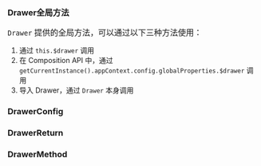 ### Drawer全局方法

<span style="font-size:16px;">`Drawer` 提供的全局方法，可以通过以下三种方法使用：</span>

1. 通过 `this.$drawer` 调用
2. 在 Composition API 中，通过 `getCurrentInstance().appContext.config.globalProperties.$drawer` 调用
3. 导入 Drawer，通过 `Drawer` 本身调用

### DrawerConfig

<field-table :data="drawerConfigProps"/>

### DrawerReturn

<field-table :data="drawerReturnProps" type="methods"/>

### DrawerMethod

<field-table :data="drawerMethodProps" type="methods"/>

<script setup>
import { ref } from 'vue';

const drawerConfigProps = ref([
  {
    name: 'placement',
    desc: '抽屉放置的位置',
    type: '\'top\' | \'right\' | \'bottom\' | \'left\'',
    value: '\'right\'',
  },
  {
    name: 'title',
    desc: '标题',
    type: 'RenderContent',
    value: '-',
  },
  {
    name: 'content',
    desc: '内容',
    type: 'RenderContent',
    value: '-',
  },
  {
    name: 'mask',
    desc: '是否显示遮罩层',
    type: 'boolean',
    value: '`true`',
  },
  {
    name: 'mask-closable',
    desc: '点击遮罩层是否可以关闭',
    type: 'boolean',
    value: '`true`',
  },
  {
    name: 'closable',
    desc: '是否展示关闭按钮',
    type: 'boolean',
    value: '`true`',
  },
  {
    name: 'ok-text',
    desc: '确认按钮的内容',
    type: 'string',
    value: '-',
  },
  {
    name: 'cancel-text',
    desc: '取消按钮的内容',
    type: 'string',
    value: '-',
  },
  {
    name: 'ok-loading',
    desc: '确认按钮是否为加载中状态',
    type: 'boolean',
    value: '`false`',
  },
  {
    name: 'ok-button-props',
    desc: '确认按钮的Props',
    type: 'ButtonProps',
    value: '-',
  },
  {
    name: 'cancel-button-props',
    desc: '取消按钮的Props',
    type: 'ButtonProps',
    value: '-',
  },
  {
    name: 'width',
    desc: '抽屉的宽度（仅在placement为right,left时可用）',
    type: 'number | string',
    value: '250',
  },
  {
    name: 'height',
    desc: '抽屉的高度（仅在placement为top,bottom时可用）',
    type: 'number | string',
    value: '250',
  },
  {
    name: 'popup-container',
    desc: '弹出框的挂载容器',
    type: 'string | HTMLElement',
    value: '\'body\'',
  },
  {
    name: 'drawer-style',
    desc: '抽屉的样式',
    type: 'CSSProperties',
    value: '-',
  },
  {
    name: 'on-ok',
    desc: '点击确定按钮时触发',
    type: '(e?: Event) => void',
    value: '-',
  },
  {
    name: 'on-cancel',
    desc: '点击取消、关闭按钮时触发',
    type: '(e?: Event) => void',
    value: '-',
  },
  {
    name: 'on-before-ok',
    desc: '触发 ok 事件前的回调函数。如果返回 false 则不会触发后续事件，也可使用 done 进行异步关闭。',
    type: '(done: (closed: boolean) => void) => void | boolean | Promise<void | boolean>',
    value: '-',
  },
  {
    name: 'on-before-cancel',
    desc: '触发 cancel 事件前的回调函数。如果返回 false 则不会触发后续事件。',
    type: '() => boolean',
    value: '-',
  },
  {
    name: 'on-open',
    desc: '抽屉打开后（动画结束）触发',
    type: '() => void',
    value: '-',
  },
  {
    name: 'on-close',
    desc: '抽屉关闭后（动画结束）触发',
    type: '() => void',
    value: '-',
  },
  {
    name: 'on-before-open',
    desc: '抽屉打开前触发',
    type: '() => void',
    value: '-',
  },
  {
    name: 'on-before-close',
    desc: '抽屉关闭前触发',
    type: '() => void',
    value: '-',
  },
  {
    name: 'esc-to-close',
    desc: '是否支持 ESC 键关闭抽屉',
    type: 'boolean',
    value: 'true',
  },
  {
    name: 'header',
    desc: '是否展示头部内容',
    type: 'boolean | RenderContent',
    value: 'true',
  },
  {
    name: 'footer',
    desc: '是否展示底部内容',
    type: 'boolean | RenderContent',
    value: 'true',
  },
  {
    name: 'hide-cancel',
    desc: '是否隐藏取消按钮',
    type: 'boolean',
    value: 'false',
  },
]);

const drawerReturnProps = ref([
  {
    name: 'close',
    desc: '关闭抽屉',
    type: '-',
    value: '-',
  }
]);

const drawerMethodProps = ref([
  {
    name: 'open',
    desc: '打开抽屉',
    type: 'config: DrawerConfig',
    value: '-',
  },
]);
</script>
